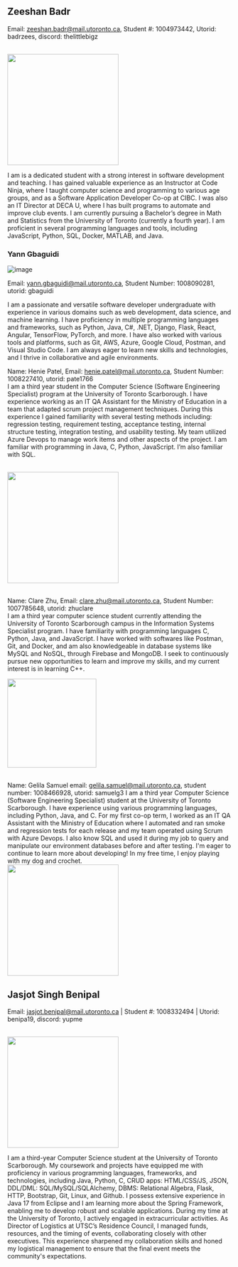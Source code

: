 ## Zeeshan Badr 

Email: zeeshan.badr@mail.utoronto.ca, Student #: 1004973442, Utorid: badrzees, discord: thelittlebigz

<br /> <img src=https://github.com/theLittleBigZ/C01-Group9-Project/assets/24850908/e7fc4a69-ce57-4e40-8f8b-511b9b6dde35 width="250">

I am is a dedicated student with a strong interest in software development and teaching. I has gained valuable experience as an Instructor at Code Ninja, where I taught computer science and programming to various age groups, and as a Software Application Developer Co-op at CIBC. I was also an IT Director at DECA U, where I has built programs to automate and improve club events. I am currently pursuing a Bachelor’s degree in Math and Statistics from the University of Toronto (currently a fourth year). I am proficient in several programming languages and tools, including JavaScript, Python, SQL, Docker, MATLAB, and Java.


### Yann Gbaguidi 
![image](https://github.com/theLittleBigZ/C01-Group9-Project/assets/69763285/c4eb4260-a4b7-4ac8-ab8c-e3e3ed32fb0b)

Email: yann.gbaguidi@mail.utoronto.ca, Student Number: 1008090281, utorid: gbaguidi

I am a passionate and versatile software developer undergraduate with experience in various domains such as web development, data science, and machine learning.  I have proficiency in multiple programming languages and frameworks, such as Python, Java, C#, .NET, Django, Flask, React, Angular, TensorFlow, PyTorch, and more. I have also worked with various tools and platforms, such as Git, AWS, Azure, Google Cloud, Postman, and Visual Studio Code. I am always eager to learn new skills and technologies, and I thrive in collaborative and agile environments. 


Name: Henie Patel, Email: henie.patel@mail.utoronto.ca, Student Number: 1008227410, utorid: pate1766
<br /> I am a third year student in the Computer Science (Software Engineering Specialist) program at the University of Toronto Scarborough. I have experience working as an IT QA Assistant for the Ministry of Education in a team that adapted scrum project management techniques. During this experience I gained familiarity with several testing methods including: regression testing,  requirement testing, acceptance testing, internal structure testing, integration testing, and usability testing. My team utilized Azure Devops to manage work items and other aspects of the project. I am familiar with programming in Java, C, Python, JavaScript. I’m also familiar with SQL.

<br /> <img src=https://github.com/Henie20/C01Lab1/assets/110190917/84e259c5-388e-4925-8f3a-57b1e99e1a3e  width="250">


<br/>Name: Clare Zhu, Email: clare.zhu@mail.utoronto.ca, Student Number: 1007785648, utorid: zhuclare
<br/>I am a third year computer science student currently attending the University of Toronto Scarborough campus in the Information Systems Specialist program. I have familiarity with programming languages C, Python, Java, and JavaScript. I have worked with softwares like Postman, Git, and Docker, and am also knowledgeable in database systems like MySQL and NoSQL, through Firebase and MongoDB. I seek to continuously pursue new opportunities to learn and improve my skills, and my current interest is in learning C++.

<img src=https://github.com/czhu24/C01Lab1/assets/114100703/dc1c6351-e91c-4721-92cd-04629b5f0240 width="200">


<br/> Name: Gelila Samuel email: gelila.samuel@mail.utoronto.ca, student number: 1008466928, utorid: samuelg3 
I am a third year Computer Science (Software Engineering Specialist) student at the University of Toronto Scarborough. I have experience using various programming languages, including Python, Java, and C. For my first co-op term, I worked as an IT QA Assistant with the Ministry of Education where I automated and ran smoke and regression tests for each release and my team operated using Scrum with Azure Devops. I also know SQL and used it during my job to query and manipulate our environment databases before and after testing. I'm eager to continue to learn more about developing! In my free time, I enjoy playing with my dog and crochet. 
<br /> <img src=https://github.com/theLittleBigZ/C01-Group9-Project/assets/59943669/5f57db33-8377-4b98-8eb3-0e96c427b8d5 width="250">


## Jasjot Singh Benipal

Email: jasjot.benipal@mail.utoronto.ca | Student #: 1008332494 | Utorid: benipa19, discord: yupme

<br /> <img src=![Jasjot](https://github.com/theLittleBigZ/C01-Group9-Project/assets/90628155/e0c115ba-5761-4a3d-86b4-333d5b966160) width="250">

I am a third-year Computer Science student at the University of Toronto Scarborough. My coursework and projects have equipped me with proficiency in various programming languages, frameworks, and technologies, including Java, Python, C, CRUD apps: HTML/CSS/JS, JSON, DDL/DML: SQL/MySQL/SQLAlchemy, DBMS: Relational Algebra, Flask, HTTP, Bootstrap, Git, Linux, and Github.  I possess extensive experience in Java 17 from Eclipse and I am learning more about the Spring Framework, enabling me to develop robust and scalable applications. During my time at the University of Toronto, I actively engaged in extracurricular activities. As Director of Logistics at UTSC’s Residence Council, I managed funds, resources, and the timing of events, collaborating closely with other executives. This experience sharpened my collaboration skills and honed my logistical management to ensure that the final event meets the community's expectations.

